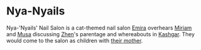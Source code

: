 # Nya-Nyails
Nya-'Nyails' Nail Salon is a cat-themed nail salon [Emira](Person/Emira.md) overhears [Miriam](Person/Miriam.md) and [Musa](Person/Musa.md) discussing [Zhen](Person/Zhen.md)'s parentage and whereabouts in [Kashgar](Location/Kashgar.md). They would come to the salon as children with [their mother](Person/Musas%20mother.md).
